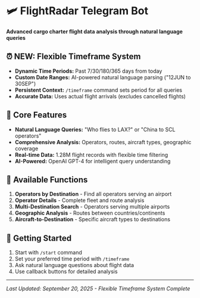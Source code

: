 # 🛩️ FlightRadar Telegram Bot

**Advanced cargo charter flight data analysis through natural language queries**

## ⏰ **NEW: Flexible Timeframe System**
- **Dynamic Time Periods:** Past 7/30/180/365 days from today
- **Custom Date Ranges:** AI-powered natural language parsing ("12JUN to 30SEP")
- **Persistent Context:** `/timeframe` command sets period for all queries
- **Accurate Data:** Uses actual flight arrivals (excludes cancelled flights)

## 🚀 **Core Features**
- **Natural Language Queries:** "Who flies to LAX?" or "China to SCL operators"
- **Comprehensive Analysis:** Operators, routes, aircraft types, geographic coverage
- **Real-time Data:** 1.28M flight records with flexible time filtering
- **AI-Powered:** OpenAI GPT-4 for intelligent query understanding

## 📱 **Available Functions**
1. **Operators by Destination** - Find all operators serving an airport
2. **Operator Details** - Complete fleet and route analysis
3. **Multi-Destination Search** - Operators serving multiple airports
4. **Geographic Analysis** - Routes between countries/continents
5. **Aircraft-to-Destination** - Specific aircraft types to destinations

## 🎯 **Getting Started**
1. Start with `/start` command
2. Set your preferred time period with `/timeframe`
3. Ask natural language questions about flight data
4. Use callback buttons for detailed analysis

---

*Last Updated: September 20, 2025 - Flexible Timeframe System Complete*
